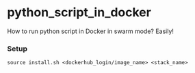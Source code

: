 # python_script_in_docker

How to run python script in Docker in swarm mode? Easily!

### Setup
```
source install.sh <dockerhub_login/image_name> <stack_name>
```
